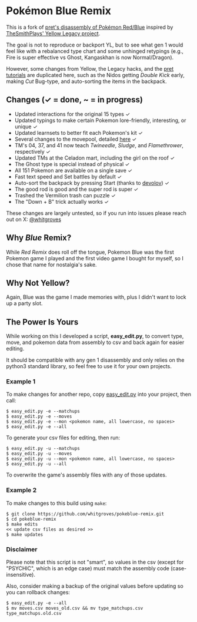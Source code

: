 # Pokémon Blue Remix

This is a fork of [pret's disassembly of Pokémon Red/Blue](https://github.com/pret/pokered) inspired by [TheSmithPlays' Yellow Legacy project](https://github.com/cRz-Shadows/Pokemon_Yellow_Legacy).

The goal is not to reproduce or backport YL, but to see what gen 1 would feel like with a rebalanced type chart and some unhinged retypings (e.g., Fire is super effective vs Ghost, Kangaskhan is now Normal/Dragon).

However, some changes from Yellow, the Legacy hacks, and the [pret tutorials](https://github.com/pret/pokered/wiki/Tutorials) are duplicated here, such as the Nidos getting *Double Kick* early, making *Cut* Bug-type, and auto-sorting the items in the backpack.

## Changes (✓ = done, ~ = in progress)
- Updated interactions for the original 15 types ✓
- Updated typings to make certain Pokemon lore-friendly, interesting, or unique ✓
- Updated learnsets to better fit each Pokemon's kit ✓
- Several changes to the movepool, detailed [here](./MOVES.md) ✓
- TM's 04, 37, and 41 now teach *Twineedle*, *Sludge*, and *Flamethrower*, respectively ✓
- Updated TMs at the Celadon mart, including the girl on the roof ✓
- The Ghost type is special instead of physical ✓
- All 151 Pokemon are available on a single save ✓
- Fast text speed and Set battles by default ✓
- Auto-sort the backpack by pressing Start (thanks to [devolov](https://github.com/pret/pokered/wiki/Add-Item-Sorting-In-Bag)) ✓
- The good rod is good and the super rod is super ✓
- Trashed the Vermilion trash can puzzle ✓
- The "Down + B" trick actually works ✓

These changes are largely untested, so if you run into issues please reach out on X: [@whitgroves](https://x.com/whitgroves)

## Why *Blue* Remix?
While *Red Remix* does roll off the tongue, Pokemon Blue was the first Pokemon game I played and the first video game I bought for myself, so I chose that name for nostalgia's sake.

## Why Not Yellow?
Again, Blue was the game I made memories with, plus I didn't want to lock up a party slot.

## The Power Is Yours
While working on this I developed a script, **easy_edit.py**, to convert type, move, and pokemon data from assembly to csv and back again for easier editing.

It should be compatible with any gen 1 disassembly and only relies on the python3 standard library, so feel free to use it for your own projects.

### Example 1
To make changes for another repo, copy [easy_edit.py](./tools/easy_edit.py) into your project, then call:
```
$ easy_edit.py -e --matchups
$ easy_edit.py -e --moves
$ easy_edit.py -e --mon <pokemon name, all lowercase, no spaces>
$ easy_edit.py -e --all
```
To generate your csv files for editing, then run:
```
$ easy_edit.py -u --matchups
$ easy_edit.py -u --moves
$ easy_edit.py -u --mon <pokemon name, all lowercase, no spaces>
$ easy_edit.py -u --all
```
To overwrite the game's assembly files with any of those updates.

### Example 2
To make changes to this build using `make`:
```
$ git clone https://github.com/whitgroves/pokeblue-remix.git
$ cd pokeblue-remix
$ make edits
<< update csv files as desired >>
$ make updates
```

### Disclaimer

Please note that this script is not "smart", so values in the csv (except for "PSYCHIC", which is an edge case) must match the assembly code (case-insensitive).

Also, consider making a backup of the original values before updating so you can rollback changes:
```
$ easy_edit.py -e --all
$ mv moves.csv moves_old.csv && mv type_matchups.csv type_matchups.old.csv
```